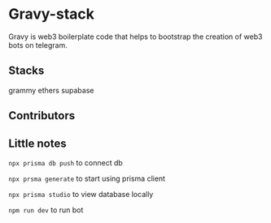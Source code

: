 # Gravy-stack
 Gravy is web3 boilerplate code that helps to bootstrap the creation of web3 bots on telegram.

## Stacks
 grammy
ethers
supabase

## Contributors


## Little notes
```npx prisma db push``` to connect db

```npx prsma generate``` to start using prisma client

```npx prisma studio``` to view database locally

```npm run dev``` to run bot
